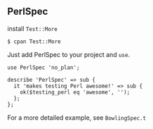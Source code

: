 ## PerlSpec ##

install `Test::More`

```
$ cpan Test::More
```

Just add PerlSpec to your project and `use`.

    use PerlSpec 'no_plan';

    describe 'PerlSpec' => sub {
      it 'makes testing Perl awesome!' => sub {
        ok($testing_perl eq 'awesome', '');
      };
    };


For a more detailed example, see `BowlingSpec.t`
